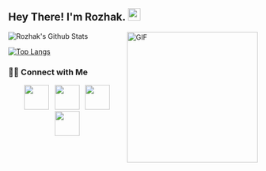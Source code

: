 <h2> Hey There! I'm Rozhak. <img src="https://github.com/RozhakXD/RozhakXD/blob/main/giphy.gif" width="25"></h2>
<img align="right" alt="GIF" src="https://github.com/RozhakXD/RozhakXD/blob/main/giphy.gif" width="264"/>

<img align="center" src="https://github-readme-stats.vercel.app/api?username=RozhakXD&include_all_commits=true&count_private=true&show_icons=true&line_height=20&title_color=7A7ADB&icon_color=2234AE&text_color=D3D3D3&bg_color=0,000000,130F40" alt="Rozhak's Github Stats">

[![Top Langs](https://github-readme-stats.vercel.app/api/top-langs/?username=RozhakXD&layout=compact&text_color=daf7dc&bg_color=151515)](https://github.com/RozhakXD/github-readme-stats)

<h3> 🤝🏻 Connect with Me </h3>

<p align="center">
&nbsp; <a href="https://www.youtube.com/rozhakid" target="_blank" rel="noopener noreferrer"><img src="https://img.icons8.com/plasticine/100/000000/youtube.png" width="50" /></a>  
&nbsp; <a href="https://www.instagram.com/rozhak_official/" target="_blank" rel="noopener noreferrer"><img src="https://img.icons8.com/plasticine/100/000000/instagram-new.png" width="50" /></a>  
&nbsp; <a href="https://wa.me/6283847921480" target="_blank" rel="noopener noreferrer"><img src="https://img.icons8.com/plasticine/100/000000/whatsapp.png" width="50" /></a>
&nbsp; <a href="https://www.facebook.com/rozhak.xyz" target="_blank" rel="noopener noreferrer"><img src="https://img.icons8.com/plasticine/100/000000/facebook.png"  width="50" /></a>
</p>
